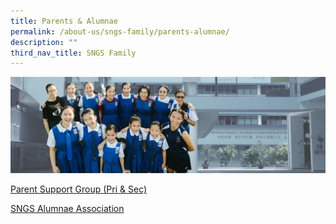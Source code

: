 ```yaml
---
title: Parents & Alumnae
permalink: /about-us/sngs-family/parents-alumnae/
description: ""
third_nav_title: SNGS Family
---
```

![](/images/01%20Banner%20Photos/subpage%2001%20about%20us.jpg)

[Parent Support Group (Pri & Sec)](https://www.facebook.com/parents.stnicks)

[SNGS Alumnae Association](https://sngsalumnae.org.sg/)
